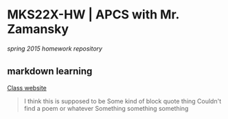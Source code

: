 # MKS22X-HW   |   APCS with Mr. Zamansky
###### spring 2015 homework repository

## markdown learning
[Class website](http://apcs-z.stuycs.org)

> I think this is supposed to be
Some kind of block quote thing
Couldn't find a poem or whatever
Something something something
